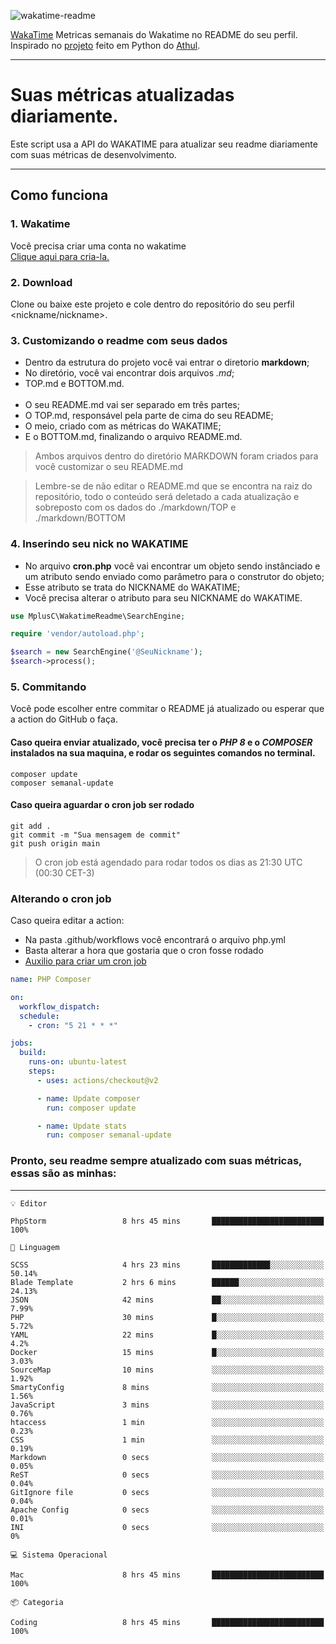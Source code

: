 ![wakatime-readme](https://socialify.git.ci/bymatheus/wakatime-readme/image?description=1&descriptionEditable=M%C3%A9tricas%20semanais%20do%20Wakatime%20no%20seu%20README%20de%20perfil.&font=KoHo&forks=1&language=1&owner=1&pattern=Signal&stargazers=1&theme=Dark)

[WakaTime](https://wakatime.com) Metricas semanais do Wakatime no README do seu perfil. <br>
Inspirado no [projeto](https://github.com/athul/waka-readme) feito em Python do [Athul](https://github.com/athul).
___

# Suas métricas atualizadas diariamente.
Este script usa a API do WAKATIME para atualizar seu readme diariamente com suas métricas de desenvolvimento.

___

## Como funciona

### 1. Wakatime
Você precisa criar uma conta no wakatime <br>
[Clique aqui para cria-la.](https://wakatime.com) 

### 2. Download
Clone ou baixe este projeto e cole dentro do repositório do seu perfil <nickname/nickname>.

### 3. Customizando o readme com seus dados
- Dentro da estrutura do projeto você vai entrar o diretorio **markdown**;  
- No diretório, você vai encontrar dois arquivos *.md*;
- TOP.md e BOTTOM.md.
<br><br>
- O seu README.md vai ser separado em três partes; 
- O TOP.md, responsável pela parte de cima do seu README;
- O meio, criado com as métricas do WAKATIME;
- E o BOTTOM.md, finalizando o arquivo README.md.<br>

> Ambos arquivos dentro do diretório MARKDOWN foram criados para você customizar o seu README.md

> Lembre-se de não editar o README.md que se encontra na raiz do repositório, todo o conteúdo será deletado a cada atualização e sobreposto com os dados do ./markdown/TOP e ./markdown/BOTTOM

### 4. Inserindo seu nick no WAKATIME
- No arquivo **cron.php** você vai encontrar um objeto sendo instânciado e um atributo sendo enviado como parâmetro para o construtor do objeto;
- Esse atributo se trata do NICKNAME do WAKATIME;
- Você precisa alterar o atributo para seu NICKNAME do WAKATIME.

```php
use MplusC\WakatimeReadme\SearchEngine;

require 'vendor/autoload.php';

$search = new SearchEngine('@SeuNickname');
$search->process();
```

### 5. Commitando
Você pode escolher entre commitar o README já atualizado ou esperar que a action do GitHub o faça. <br>

#### Caso queira enviar atualizado, você precisa ter o *PHP 8* e o *COMPOSER* instalados na sua maquina, e rodar os seguintes comandos no terminal.
```composer
composer update
composer semanal-update 
```

#### Caso queira aguardar o cron job ser rodado 
```git 
git add .
git commit -m "Sua mensagem de commit"
git push origin main
```

>O cron job está agendado para rodar todos os dias as 21:30 UTC (00:30 CET-3) 

### Alterando o cron job
Caso queira editar a action:

- Na pasta .github/workflows você encontrará o arquivo php.yml
- Basta alterar a hora que gostaria que o cron fosse rodado
- [Auxilio para criar um cron job](https://crontab.guru)

```yml
name: PHP Composer

on:
  workflow_dispatch:
  schedule:
    - cron: "5 21 * * *"

jobs:
  build:
    runs-on: ubuntu-latest
    steps:
      - uses: actions/checkout@v2

      - name: Update composer
        run: composer update

      - name: Update stats
        run: composer semanal-update
```

### Pronto, seu readme sempre atualizado com suas métricas, essas são as minhas:

___
```text
💡 Editor

PhpStorm                 8 hrs 45 mins       █████████████████████████       100%
```
```text
💬 Linguagem

SCSS                     4 hrs 23 mins       █████████████░░░░░░░░░░░░     50.14%
Blade Template           2 hrs 6 mins        ██████░░░░░░░░░░░░░░░░░░░     24.13%
JSON                     42 mins             ██░░░░░░░░░░░░░░░░░░░░░░░      7.99%
PHP                      30 mins             █░░░░░░░░░░░░░░░░░░░░░░░░      5.72%
YAML                     22 mins             █░░░░░░░░░░░░░░░░░░░░░░░░       4.2%
Docker                   15 mins             █░░░░░░░░░░░░░░░░░░░░░░░░      3.03%
SourceMap                10 mins             ░░░░░░░░░░░░░░░░░░░░░░░░░      1.92%
SmartyConfig             8 mins              ░░░░░░░░░░░░░░░░░░░░░░░░░      1.56%
JavaScript               3 mins              ░░░░░░░░░░░░░░░░░░░░░░░░░      0.76%
htaccess                 1 min               ░░░░░░░░░░░░░░░░░░░░░░░░░      0.23%
CSS                      1 min               ░░░░░░░░░░░░░░░░░░░░░░░░░      0.19%
Markdown                 0 secs              ░░░░░░░░░░░░░░░░░░░░░░░░░      0.05%
ReST                     0 secs              ░░░░░░░░░░░░░░░░░░░░░░░░░      0.04%
GitIgnore file           0 secs              ░░░░░░░░░░░░░░░░░░░░░░░░░      0.04%
Apache Config            0 secs              ░░░░░░░░░░░░░░░░░░░░░░░░░      0.01%
INI                      0 secs              ░░░░░░░░░░░░░░░░░░░░░░░░░         0%
```
```text
💻 Sistema Operacional

Mac                      8 hrs 45 mins       █████████████████████████       100%
```
```text
📦 Categoria

Coding                   8 hrs 45 mins       █████████████████████████       100%
```
